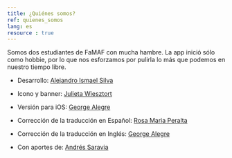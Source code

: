 ```yaml
---
title: ¿Quiénes somos?
ref: quienes_somos
lang: es
resource : true
---
```


Somos dos estudiantes de FaMAF con mucha hambre.
La app inició sólo como hobbie, por lo que nos esforzamos por pulirla lo más que podemos en nuestro tiempo libre.

* Desarrollo: [Alejandro Ismael Silva](https://github.com/AIDEA775)
* Icono y banner: [Julieta Wiesztort](mailto:julieta.raw@gmail.com)
* Versión para iOS: [George Alegre](https://github.com/georgealegre)


* Corrección de la traducción en Español: [Rosa Maria Peralta](mailto:mariarosaperalta95@gmail.com)
* Corrección de la traducción en Inglés: [George Alegre](https://github.com/georgealegre)
* Con aportes de: [Andrés Saravia](https://github.com/MinamiUruka)
